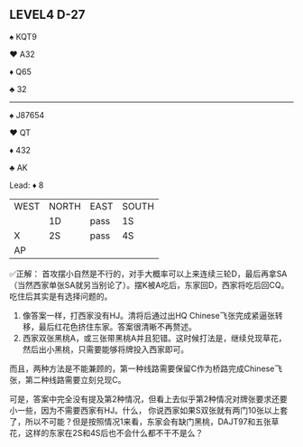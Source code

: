 ## LEVEL4 D-27

:spades: KQT9

:hearts: A32

:diamonds: Q65

:clubs: 32

---

:spades: J87654

:hearts: QT

:diamonds: 432

:clubs: AK

Lead: :diamonds: 8

<table>
    <tr><td>WEST</td> <td>NORTH</td> <td>EAST</td> <td>SOUTH</td></tr>
    <tr><td></td> <td>1D</td> <td>pass</td> <td>1S</td></tr>
    <tr><td>X</td> <td>2S</td> <td>pass</td> <td>4S</td></tr>
    <tr><td>AP</td> <td></td> <td></td> <td></td></tr>
</table>

✅正解：
首攻摆小自然是不行的，对手大概率可以上来连续三轮D，最后再拿SA（当然西家单张SA就另当别论了）。摆K被A吃后，东家回D，西家将吃后回CQ。吃住后其实是有选择问题的。
1. 像答案一样，打西家没有HJ。清将后通过出HQ Chinese飞张完成紧逼张转移，最后红花色挤住东家。答案很清晰不再赘述。
2. 西家双张黑桃A，或三张带黑桃A并且犯错。这时候打法是，继续兑现草花，然后出小黑桃，只需要能够将牌投入西家即可。

而且，两种方法是不能兼顾的，第一种线路需要保留C作为桥路完成Chinese飞张，第二种线路需要立刻兑现C。

可是，答案中完全没有提及第2种情况，但看上去似乎第2种情况对牌张要求还要小一些，因为不需要西家有HJ。什么， 你说西家如果S双张就有两门10张以上套了，所以不可能？但是按照情况1来看，东家会有缺门黑桃，DAJT97和五张草花，这样的东家在2S和4S后也不会什么都不干不是么？
